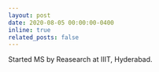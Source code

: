 ```yaml
---
layout: post
date: 2020-08-05 00:00:00-0400
inline: true
related_posts: false
---
```


Started MS by Reasearch at IIIT, Hyderabad.
